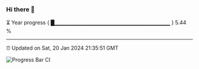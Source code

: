 ### Hi there 👋

⏳ Year progress { █▁▁▁▁▁▁▁▁▁▁▁▁▁▁▁▁▁▁▁▁▁▁▁▁▁▁▁▁▁ } 5.44 %

---

⏰ Updated on Sat, 20 Jan 2024 21:35:51 GMT

![Progress Bar CI](https://github.com/IshwaranRudhara/GIT-ACTION/workflows/Progress%20Bar%20CI/badge.svg)
